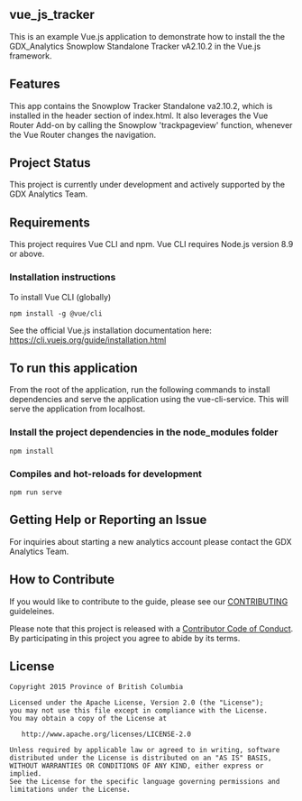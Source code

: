 ## vue_js_tracker

This is an example Vue.js application to demonstrate how to install the the GDX_Analytics Snowplow Standalone Tracker vA2.10.2 in the Vue.js framework.

## Features

This app contains the Snowplow Tracker Standalone va2.10.2, which is installed in the header
section of index.html. It also leverages the Vue Router Add-on by calling the Snowplow 'trackpageview' function, whenever the Vue Router changes the navigation.


## Project Status 

This project is currently under development and actively supported by the GDX Analytics Team.

## Requirements

This project requires Vue CLI and npm. Vue CLI requires Node.js version 8.9 or above. 

### Installation instructions

To install Vue CLI (globally)

```
npm install -g @vue/cli
```

See the official Vue.js installation documentation here: https://cli.vuejs.org/guide/installation.html

## To run this application

From the root of the application, run the following commands to install dependencies and serve the application using the vue-cli-service. This will serve the application from localhost.


### Install the project dependencies in the node_modules folder

```
npm install
```

### Compiles and hot-reloads for development

```
npm run serve
```


## Getting Help or Reporting an Issue
 
For inquiries about starting a new analytics account please contact the GDX Analytics Team.

## How to Contribute
 
If you would like to contribute to the guide, please see our [CONTRIBUTING](CONTRIBUTING.md) guideleines.
 
Please note that this project is released with a [Contributor Code of Conduct](CODE_OF_CONDUCT.md). By participating in this project you agree to abide by its terms.
 
## License
```
Copyright 2015 Province of British Columbia
 
Licensed under the Apache License, Version 2.0 (the "License");
you may not use this file except in compliance with the License.
You may obtain a copy of the License at
 
   http://www.apache.org/licenses/LICENSE-2.0
 
Unless required by applicable law or agreed to in writing, software
distributed under the License is distributed on an "AS IS" BASIS,
WITHOUT WARRANTIES OR CONDITIONS OF ANY KIND, either express or implied.
See the License for the specific language governing permissions and limitations under the License.
```

